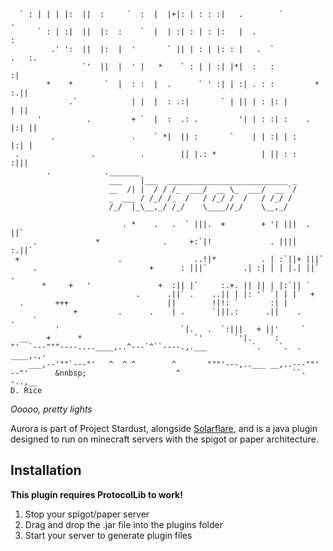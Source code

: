 ```
  ` : | | | |:  ||  :     `  :  |  |+|: | : : :|   .        `              .
      ` : | :|  ||  |:  :    `  |  | :| : | : |:   |  .                    :
         .' ':  ||  |:  |  '       ` || | : | |: : |   .  `           .   :.
                `'  ||  |  ' |   *    ` : | | :| |*|  :   :               :|
        *    *       `  |  : :  |  .      ` ' :| | :| . : :         *   :.||
             .`            | |  |  : .:|       ` | || | : |: |          | ||
      '          .         + `  |  :  .: .         '| | : :| :    .   |:| ||
         .                 .    ` *|  || :       `    | | :| | :      |:| |
 .                .          .        || |.: *          | || : :     :|||
        .            ._______                                   
                      ___    |___  ___________________________ _
                      __  /| |  / / /_  ___/  __ \_  ___/  __ `/
                      _  ___ / /_/ /_  /   / /_/ /  /   / /_/ / 
                      /_/  |_\__,_/ /_/    \____//_/    \__,_/  
                                                                
                         . *    .   .  ` |||.  +        + '| |||  .  ||`
     .             *              .     +:`|!             . ||||  :.||`
 +                      .                ..!|*          . | :`||+ |||`
     .                         +      : |||`        .| :| | | |.| ||`     .
       *     +   '               +  :|| |`     :.+. || || | |:`|| `
                            .      .||` .    ..|| | |: '` `| | |`  +
  .       +++                      ||        !|!: `       :| |
              +         .      .    | .      `|||.:      .||    .      .    `
          '                           `|.   .  `:|||   + ||'     `
  __    +      *                         `'       `'|.    `:
"'  `---"""----....____,..^---`^``----.,.___          `.    `.  .    ____,.,-
    ___,--'""`---"'   ^  ^ ^        ^       """'---,..___ __,..---""'
--"'      &nnbsp;                    ^                         ``--..,__
D. Rice                                          
```
_Ooooo, pretty lights_

Aurora is part of Project Stardust, alongside [Solarflare](https://github.com/eynorey/solarflare), and is a java plugin designed to run on minecraft servers with the spigot or paper architecture.

## Installation
**This plugin requires ProtocolLib to work!**

1. Stop your spigot/paper server
2. Drag and drop the .jar file into the plugins folder
3. Start your server to generate plugin files
